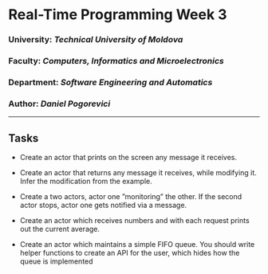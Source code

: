 # Real-Time Programming Week 3

### University: _Technical University of Moldova_
### Faculty: _Computers, Informatics and Microelectronics_
### Department: _Software Engineering and Automatics_
### Author: _Daniel Pogorevici_
** **

## Tasks
- Create an actor that prints on the screen any message it receives.

- Create an actor that returns any message it receives, while modifying it. Infer
the modification from the example.

- Create a two actors, actor one ”monitoring” the other. If the second actor
stops, actor one gets notified via a message.

- Create an actor which receives numbers and with each request prints out the current average. 

- Create an actor which maintains a simple FIFO queue. You should write helper
functions to create an API for the user, which hides how the queue is implemented